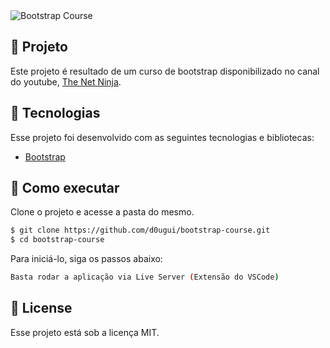 <img align="center" src="assets/tela.gif" alt="Bootstrap Course">

## 📖 Projeto

Este projeto é resultado de um curso de bootstrap disponibilizado no canal do youtube, [The Net Ninja](https://www.youtube.com/c/TheNetNinja/featured).

## 🧪 Tecnologias

Esse projeto foi desenvolvido com as seguintes tecnologias e bibliotecas:

- [Bootstrap](https://getbootstrap.com/)

## 🚀 Como executar

Clone o projeto e acesse a pasta do mesmo.

```bash
$ git clone https://github.com/d0ugui/bootstrap-course.git
$ cd bootstrap-course
```

Para iniciá-lo, siga os passos abaixo:

```bash
Basta rodar a aplicação via Live Server (Extensão do VSCode)
```

## 📝 License

Esse projeto está sob a licença MIT.
